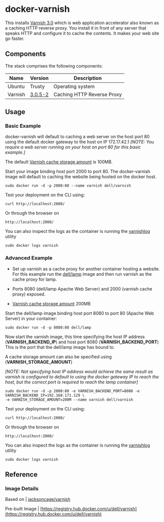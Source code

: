 # docker-varnish
This installs [Varnish 3.0](https://www.varnish-cache.org/docs/3.0/index.html) which is web application accelerator also known as a caching HTTP reverse proxy. You install it in front of any server that speaks HTTP and configure it to cache the contents.  It makes your web site go faster.

## Components
The stack comprises the following components:

Name       | Version    | Description
-----------|------------|------------------------------
Ubuntu     | Trusty     | Operating system
Varnish    | [3.0.5-2](https://www.varnish-cache.org/docs/3.0/index.html) | Caching HTTP Reverse Proxy

## Usage

### Basic Example
docker-varnish will default to caching a web server on the host port 80 using the default docker gateway to the host on IP 172.17.42.1   *[NOTE: You require a web server running on your host on port 80 for this basic example.]*

The default [Varnish cache storage amount](https://www.varnish-cache.org/docs/3.0/tutorial/sizing_your_cache.html) is 100MB.

Start your image binding host port 2000 to port 80. The docker-varnish image will default to caching the website being hosted on the docker host.

    sudo docker run -d -p 2000:80 --name varnish dell/varnish
    
Test your deployment on the CLI using:

    curl http://localhost:2000/

Or through the browser on

    http://localhost:2000/

You can also inspect the logs as the container is running the [varnishlog](https://www.varnish-cache.org/docs/3.0/tutorial/logging.html) utility

    sudo docker logs varnish

### Advanced Example
- Set up varnish as a cache proxy for another container hosting a website.  For this example run the [dell/lamp](https://github.com/dell-cloud-marketplace/docker-lamp) image and then run varnish as the cache proxy for lamp. 

- Ports 8080 (dell/lamp Apache Web Server) and 2000 (varnish cache proxy) exposed.
- [Varnish cache storage amount](https://www.varnish-cache.org/docs/3.0/tutorial/sizing_your_cache.html) 200MB

Start the dell/lamp image binding host port 8080 to port 80 (Apache Web Server) in your container:

    sudo docker run -d -p 8080:80 dell/lamp

Now start the varnish image, this time specifying the host IP address (**VARNISH_BACKEND_IP**) and host port 8080 (**VARNISH_BACKEND_PORT**) This is the port that the dell/lamp image has bound to.  

A cache storage amount can also be specified using (**VARNISH_STORAGE_AMOUNT**) 

*[NOTE: Not specifying host IP address would achieve the same result as varnish is configured to default to using the docker gateway IP to reach the host, but the correct port is required to reach the lamp container]*

    sudo docker run -d -p 2000:80 -e VARNISH_BACKEND_PORT=8080 -e VARNISH_BACKEND_IP=192.168.171.129 \
    -e VARNISH_STORAGE_AMOUNT=200M --name varnish dell/varnish

Test your deployment on the CLI using:

    curl http://localhost:2000/

Or through the browser on

    http://localhost:2000/

You can also inspect the logs as the container is running the [varnishlog](https://www.varnish-cache.org/docs/3.0/tutorial/logging.html) utility

    sudo docker logs varnish

## Reference

### Image Details

Based on | [jacksoncage/varnish](https://github.com/jacksoncage/varnish-docker)

Pre-built Image   | [https://registry.hub.docker.com/u/dell/varnish](https://registry.hub.docker.com/u/dell/varnish) 
